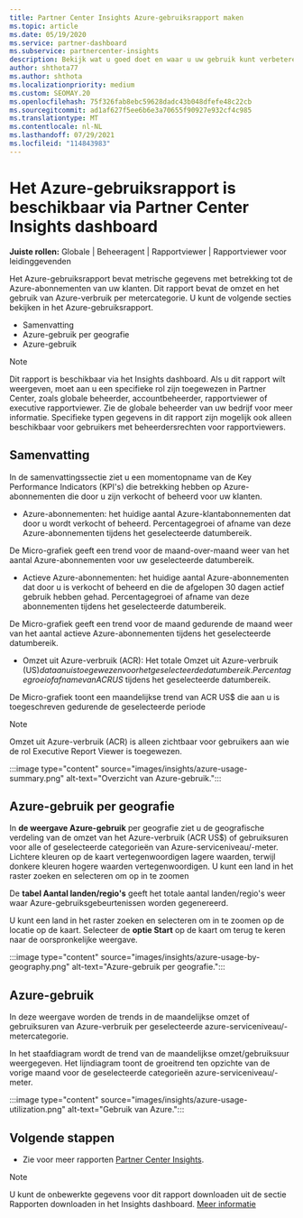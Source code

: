 ```yaml
---
title: Partner Center Insights Azure-gebruiksrapport maken
ms.topic: article
ms.date: 05/19/2020
ms.service: partner-dashboard
ms.subservice: partnercenter-insights
description: Bekijk wat u goed doet en waar u uw gebruik kunt verbeteren van Azure-abonnementen die u voor uw klanten verkoopt of beheert.
author: shthota77
ms.author: shthota
ms.localizationpriority: medium
ms.custom: SEOMAY.20
ms.openlocfilehash: 75f326fab8ebc59628dadc43b048dfefe48c22cb
ms.sourcegitcommit: ad1af627f5ee6b6e3a70655f90927e932cf4c985
ms.translationtype: MT
ms.contentlocale: nl-NL
ms.lasthandoff: 07/29/2021
ms.locfileid: "114843983"
---
```

# <a name="azure-usage-report-available-from-the-partner-center-insights-dashboard"></a>Het Azure-gebruiksrapport is beschikbaar via Partner Center Insights dashboard

**Juiste rollen:** Globale | Beheeragent | Rapportviewer | Rapportviewer voor leidinggevenden

Het Azure-gebruiksrapport bevat metrische gegevens met betrekking tot de Azure-abonnementen van uw klanten. Dit rapport bevat de omzet en het gebruik van Azure-verbruik per metercategorie. U kunt de volgende secties bekijken in het Azure-gebruiksrapport.

- Samenvatting
- Azure-gebruik per geografie
- Azure-gebruik

 > [!NOTE]
 > Dit rapport is beschikbaar via het Insights dashboard. Als u dit rapport wilt weergeven, moet aan u een specifieke rol zijn toegewezen in Partner Center, zoals globale beheerder, accountbeheerder, rapportviewer of executive rapportviewer. Zie de globale beheerder van uw bedrijf voor meer informatie. Specifieke typen gegevens in dit rapport zijn mogelijk ook alleen beschikbaar voor gebruikers met beheerdersrechten voor rapportviewers.

## <a name="summary"></a>Samenvatting

In de samenvattingssectie ziet u een momentopname van de Key Performance Indicators (KPI's) die betrekking hebben op Azure-abonnementen die door u zijn verkocht of beheerd voor uw klanten.  

- Azure-abonnementen: het huidige aantal Azure-klantabonnementen dat door u wordt verkocht of beheerd.
Percentagegroei of afname van deze Azure-abonnementen tijdens het geselecteerde datumbereik.

De Micro-grafiek geeft een trend voor de maand-over-maand weer van het aantal Azure-abonnementen voor uw geselecteerde datumbereik.
- Actieve Azure-abonnementen: het huidige aantal Azure-abonnementen dat door u is verkocht of beheerd en die de afgelopen 30 dagen actief gebruik hebben gehad.
Percentagegroei of afname van deze abonnementen tijdens het geselecteerde datumbereik.

De Micro-grafiek geeft een trend voor de maand gedurende de maand weer van het aantal actieve Azure-abonnementen tijdens het geselecteerde datumbereik.

- Omzet uit Azure-verbruik (ACR): Het totale Omzet uit Azure-verbruik (US$) dat aan u is toegewezen voor het geselecteerde datumbereik.
Percentagegroei of afname van ACR US$ tijdens het geselecteerde datumbereik. 

De Micro-grafiek toont een maandelijkse trend van ACR US$ die aan u is toegeschreven gedurende de geselecteerde periode


> [!NOTE]
 > Omzet uit Azure-verbruik (ACR) is alleen zichtbaar voor gebruikers aan wie de rol Executive Report Viewer is toegewezen.

:::image type="content" source="images/insights/azure-usage-summary.png" alt-text="Overzicht van Azure-gebruik.":::

## <a name="azure-usage-by-geography"></a>Azure-gebruik per geografie

In **de weergave Azure-gebruik** per geografie ziet u de geografische verdeling van de omzet van het Azure-verbruik (ACR US$) of gebruiksuren voor alle of geselecteerde categorieën van Azure-serviceniveau/-meter. Lichtere kleuren op de kaart vertegenwoordigen lagere waarden, terwijl donkere kleuren hogere waarden vertegenwoordigen. U kunt een land in het raster zoeken en selecteren om op in te zoomen 

De **tabel Aantal landen/regio's** geeft het totale aantal landen/regio's weer waar Azure-gebruiksgebeurtenissen worden gegenereerd.

U kunt een land in het raster zoeken en selecteren om in te zoomen op de locatie op de kaart. Selecteer de **optie Start** op de kaart om terug te keren naar de oorspronkelijke weergave.

:::image type="content" source="images/insights/azure-usage-by-geography.png" alt-text="Azure-gebruik per geografie.":::

## <a name="azure-utilization"></a>Azure-gebruik

In deze weergave worden de trends in de maandelijkse omzet of gebruiksuren van Azure-verbruik per geselecteerde azure-serviceniveau/-metercategorie. 

In het staafdiagram wordt de trend van de maandelijkse omzet/gebruiksuur weergegeven. Het lijndiagram toont de groeitrend ten opzichte van de vorige maand voor de geselecteerde categorieën azure-serviceniveau/-meter.

:::image type="content" source="images/insights/azure-usage-utilization.png" alt-text="Gebruik van Azure.":::

## <a name="next-steps"></a>Volgende stappen

- Zie voor meer rapporten [Partner Center Insights](partner-center-insights.md).

>[!NOTE] 
> U kunt de onbewerkte gegevens voor dit rapport downloaden uit de sectie Rapporten downloaden in het Insights dashboard. [Meer informatie](insights-download-reports.md) 
